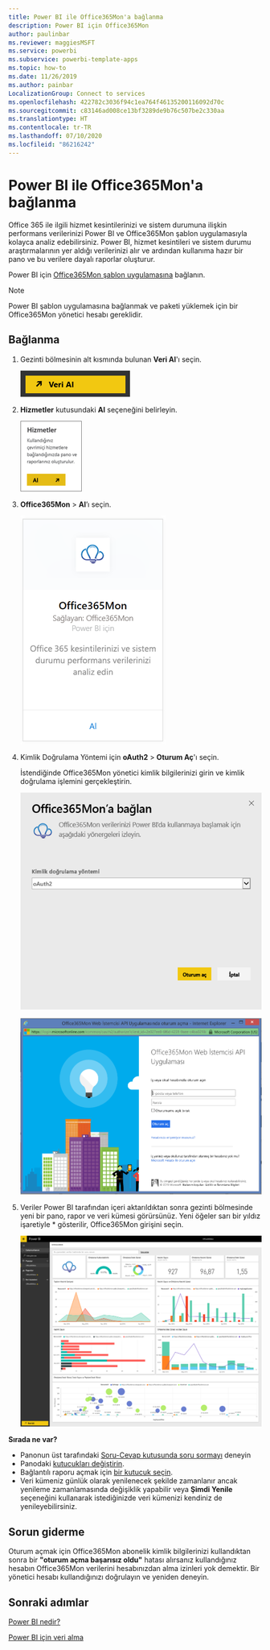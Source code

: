 ```yaml
---
title: Power BI ile Office365Mon'a bağlanma
description: Power BI için Office365Mon
author: paulinbar
ms.reviewer: maggiesMSFT
ms.service: powerbi
ms.subservice: powerbi-template-apps
ms.topic: how-to
ms.date: 11/26/2019
ms.author: painbar
LocalizationGroup: Connect to services
ms.openlocfilehash: 422782c3036f94c1ea764f46135200116092d70c
ms.sourcegitcommit: c83146ad008ce13bf3289de9b76c507be2c330aa
ms.translationtype: HT
ms.contentlocale: tr-TR
ms.lasthandoff: 07/10/2020
ms.locfileid: "86216242"
---
```

# <a name="connect-to-office365mon-with-power-bi"></a>Power BI ile Office365Mon'a bağlanma
Office 365 ile ilgili hizmet kesintilerinizi ve sistem durumuna ilişkin performans verilerinizi Power BI ve Office365Mon şablon uygulamasıyla kolayca analiz edebilirsiniz. Power BI, hizmet kesintileri ve sistem durumu araştırmalarının yer aldığı verilerinizi alır ve ardından kullanıma hazır bir pano ve bu verilere dayalı raporlar oluşturur.

Power BI için [Office365Mon şablon uygulamasına](https://msit.powerbi.com/groups/me/getapps/services/office365mon.office365mon_powerbi_v3) bağlanın.

>[!NOTE]
>Power BI şablon uygulamasına bağlanmak ve paketi yüklemek için bir Office365Mon yönetici hesabı gereklidir.

## <a name="how-to-connect"></a>Bağlanma
1. Gezinti bölmesinin alt kısmında bulunan **Veri Al**'ı seçin.
   
   ![Gezinti bölmesinde görüntülenen Veri Al düğmesinin ekran görüntüsü.](media/service-connect-to-office365mon/pbi_getdata.png)
2. **Hizmetler** kutusundaki **Al** seçeneğini belirleyin.
   
   ![Al düğmesini gösteren Hizmetler iletişim kutusunun ekran görüntüsü.](media/service-connect-to-office365mon/pbi_getservices.png) 
3. **Office365Mon** \> **Al**’ı seçin.
   
   ![Al bağlantısını gösteren Office365Mon iletişim kutusunun ekran görüntüsü.](media/service-connect-to-office365mon/o365mon.png)
4. Kimlik Doğrulama Yöntemi için **oAuth2** \> **Oturum Aç**'ı seçin.
   
   İstendiğinde Office365Mon yönetici kimlik bilgilerinizi girin ve kimlik doğrulama işlemini gerçekleştirin.
   
   ![Kimlik Doğrulama Yöntemi alanında OAuth2’yi gösteren Office365Mon’a Bağlan iletişim kutusunun ekran görüntüsü.](media/service-connect-to-office365mon/creds.png)
   
   ![Kimlik bilgilerini isteyen Office365Mon oturum açma ekranının görüntüsü.](media/service-connect-to-office365mon/creds2.png)
5. Veriler Power BI tarafından içeri aktarıldıktan sonra gezinti bölmesinde yeni bir pano, rapor ve veri kümesi görürsünüz. Yeni öğeler sarı bir yıldız işaretiyle \* gösterilir, Office365Mon girişini seçin.
   
   ![Pano, rapor ve veri kümelerini gösteren, Power BI’daki gezinti bölmesinin ekran görüntüsü.](media/service-connect-to-office365mon/dashboard4.png)

**Sırada ne var?**

* Panonun üst tarafındaki [Soru-Cevap kutusunda soru sormayı](../consumer/end-user-q-and-a.md) deneyin
* Panodaki [kutucukları değiştirin](../create-reports/service-dashboard-edit-tile.md).
* Bağlantılı raporu açmak için [bir kutucuk seçin](../consumer/end-user-tiles.md).
* Veri kümeniz günlük olarak yenilenecek şekilde zamanlanır ancak yenileme zamanlamasında değişiklik yapabilir veya **Şimdi Yenile** seçeneğini kullanarak istediğinizde veri kümenizi kendiniz de yenileyebilirsiniz.

## <a name="troubleshooting"></a>Sorun giderme
Oturum açmak için Office365Mon abonelik kimlik bilgilerinizi kullandıktan sonra bir **"oturum açma başarısız oldu"** hatası alırsanız kullandığınız hesabın Office365Mon verilerini hesabınızdan alma izinleri yok demektir. Bir yönetici hesabı kullandığınızı doğrulayın ve yeniden deneyin.

## <a name="next-steps"></a>Sonraki adımlar
[Power BI nedir?](../fundamentals/power-bi-overview.md)

[Power BI için veri alma](service-get-data.md)
